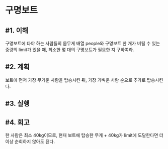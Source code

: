 구명보트
====================

#1. 이해
------------------
구명보트에 타야 하는 사람들의 몸무게 배열 people와 구명보트 한 개가 버틸 수 있는 중량의 limit가 있을 때, 최소한 몇 대의 구명보트가 필요한 지 구하여라.

#2. 계획
---------------
보트에 먼저 가장 무거운 사람을 탑승시킨 뒤, 가장 가벼운 사람 순으로 추가로 탑승시킨다.

#3. 실행
-----------------

#4. 회고
-----------------
한 사람은 최소 40kg이므로, 현재 보트에 탑승한 무게 + 40kg가 limit에 도달한다면 더 이상 순회하지 않아도 된다.
